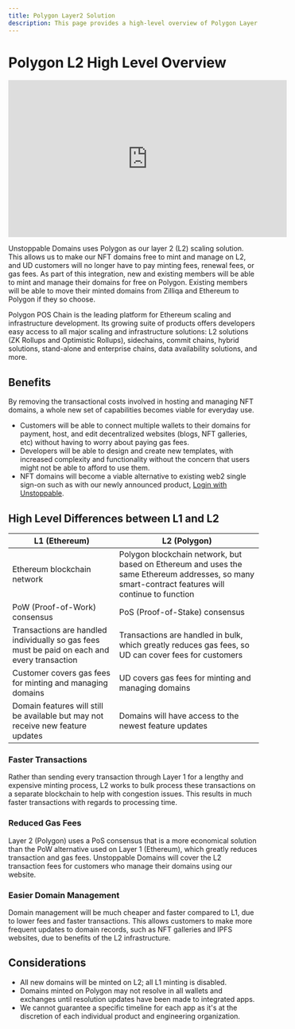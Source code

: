 ```yaml
---
title: Polygon Layer2 Solution
description: This page provides a high-level overview of Polygon Layer 2 scaling solution for Unstoppable Domains.
---
```


# Polygon L2 High Level Overview

<iframe width="560" height="315" src="https://www.youtube.com/embed/5IVXzy2VBeY" title="YouTube video player" frameborder="0" allow="accelerometer; autoplay; clipboard-write; encrypted-media; gyroscope; picture-in-picture" allowfullscreen></iframe>

Unstoppable Domains uses Polygon as our layer 2 (L2) scaling solution. This allows us to make our NFT domains free to mint and manage on L2, and UD customers will no longer have to pay minting fees, renewal fees, or gas fees. As part of this integration, new and existing members will be able to mint and manage their domains for free on Polygon. Existing members will be able to move their minted domains from Zilliqa and Ethereum to Polygon if they so choose.

Polygon POS Chain is the leading platform for Ethereum scaling and infrastructure development. Its growing suite of products offers developers easy access to all major scaling and infrastructure solutions: L2 solutions (ZK Rollups and Optimistic Rollups), sidechains, commit chains, hybrid solutions, stand-alone and enterprise chains, data availability solutions, and more.

## Benefits

By removing the transactional costs involved in hosting and managing NFT domains, a whole new set of capabilities becomes viable for everyday use.

* Customers will be able to connect multiple wallets to their domains for payment, host, and edit decentralized websites (blogs, NFT galleries, etc) without having to worry about paying gas fees.
* Developers will be able to design and create new templates, with increased complexity and functionality without the concern that users might not be able to afford to use them.
* NFT domains will become a viable alternative to existing web2 single sign-on such as with our newly announced product, [Login with Unstoppable](broken-reference).

## High Level Differences between L1 and L2

| L1 (Ethereum)                                                                                | L2 (Polygon)                                                                                                                                      |
| -------------------------------------------------------------------------------------------- | ------------------------------------------------------------------------------------------------------------------------------------------------- |
| Ethereum blockchain network                                                                  | Polygon blockchain network, but based on Ethereum and uses the same Ethereum addresses, so many smart-contract features will continue to function |
| PoW (Proof-of-Work) consensus                                                                | PoS (Proof-of-Stake) consensus                                                                                                                    |
| Transactions are handled individually so gas fees must be paid on each and every transaction | Transactions are handled in bulk, which greatly reduces gas fees, so UD can cover fees for customers                                              |
| Customer covers gas fees for minting and managing domains                                    | UD covers gas fees for minting and managing domains                                                                                               |
| Domain features will still be available but may not receive new feature updates              | Domains will have access to the newest feature updates                                                                                            |

### Faster Transactions

Rather than sending every transaction through Layer 1 for a lengthy and expensive minting process, L2 works to bulk process these transactions on a separate blockchain to help with congestion issues. This results in much faster transactions with regards to processing time.

### Reduced Gas Fees

Layer 2 (Polygon) uses a PoS consensus that is a more economical solution than the PoW alternative used on Layer 1 (Ethereum), which greatly reduces transaction and gas fees. Unstoppable Domains will cover the L2 transaction fees for customers who manage their domains using our website.

### Easier Domain Management

Domain management will be much cheaper and faster compared to L1, due to lower fees and faster transactions. This allows customers to make more frequent updates to domain records, such as NFT galleries and IPFS websites, due to benefits of the L2 infrastructure.

## Considerations

* All new domains will be minted on L2; all L1 minting is disabled.
* Domains minted on Polygon may not resolve in all wallets and exchanges until resolution updates have been made to integrated apps.
* We cannot guarantee a specific timeline for each app as it's at the discretion of each individual product and engineering organization.
